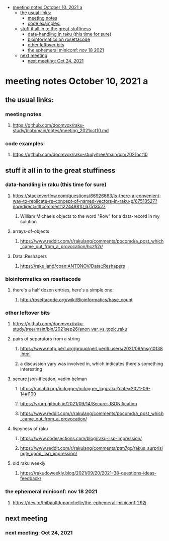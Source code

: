 - [meeting notes October 10, 2021                                      a](#org1b590f8)
  - [the usual links:](#org1bea17b)
    - [meeting notes](#org40827bb)
    - [code examples:](#org355f338)
  - [stuff it all in to the great stuffiness](#orge5e6f33)
    - [data-handling in raku (this time for sure)](#org5179c17)
    - [bioinformatics on rosettacode](#org9787f14)
    - [other leftover bits](#org8c2c283)
    - [the ephemeral miniconf: nov 18 2021](#org88409e8)
  - [next meeting](#orga122b01)
    - [next meeting: Oct 24, 2021](#org82db107)


<a id="org1b590f8"></a>

# meeting notes October 10, 2021                                      a


<a id="org1bea17b"></a>

## the usual links:


<a id="org40827bb"></a>

### meeting notes

1.  <https://github.com/doomvox/raku-study/blob/main/notes/meeting_2021oct10.md>


<a id="org355f338"></a>

### code examples:

1.  <https://github.com/doomvox/raku-study/tree/main/bin/2021oct10>


<a id="orge5e6f33"></a>

## stuff it all in to the great stuffiness


<a id="org5179c17"></a>

### data-handling in raku (this time for sure)

1.  <https://stackoverflow.com/questions/66926663/is-there-a-convenient-way-to-replicate-rs-concept-of-named-vectors-in-raku-p/67513527?noredirect=1#comment122449810_67513527>

    1.  William Michaels objects to the word "Row" for a data-record in my solution

2.  arrays-of-objects

    1.  <https://www.reddit.com/r/rakulang/comments/pocomd/a_post_which_came_out_from_a_provocation/hczfj2r/>

3.  Data::Reshapers

    1.  <https://raku.land/cpan:ANTONOV/Data::Reshapers>


<a id="org9787f14"></a>

### bioinformatics on rosettacode

1.  there's a half dozen entries, here's a simple one:

    1.  <http://rosettacode.org/wiki/Bioinformatics/base_count>


<a id="org8c2c283"></a>

### other leftover bits

1.  <https://github.com/doomvox/raku-study/tree/main/bin/2021sep26/anon_var_vs_topic.raku>

2.  pairs of separators from a string

    1.  <https://www.nntp.perl.org/group/perl.perl6.users/2021/09/msg10138.html>
    
    2.  a discussion yary was involved in, which indicates there's something interesting

3.  secure json-ification, vadim belman

    1.  <https://colabti.org/irclogger/irclogger_log/raku?date=2021-09-14#l100>
    
    2.  <https://vrurg.github.io/2021/09/14/Secure-JSONification>
    
    3.  <https://www.reddit.com/r/rakulang/comments/pocomd/a_post_which_came_out_from_a_provocation/>

4.  lispyness of raku

    1.  <https://www.codesections.com/blog/raku-lisp-impression/>
    
    2.  <https://www.reddit.com/r/rakulang/comments/ptm7qx/rakus_surprisingly_good_lisp_impression/>

5.  old raku weekly

    1.  <https://rakudoweekly.blog/2021/09/20/2021-38-questions-ideas-feedback/>


<a id="org88409e8"></a>

### the ephemeral miniconf: nov 18 2021

1.  <https://dev.to/thibaultduponchelle/the-ephemeral-miniconf-292j>


<a id="orga122b01"></a>

## next meeting


<a id="org82db107"></a>

### next meeting: Oct 24, 2021

